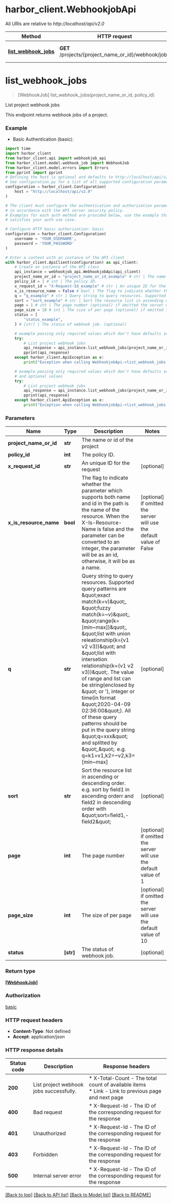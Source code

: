 # harbor_client.WebhookjobApi

All URIs are relative to *http://localhost/api/v2.0*

Method | HTTP request | Description
------------- | ------------- | -------------
[**list_webhook_jobs**](WebhookjobApi.md#list_webhook_jobs) | **GET** /projects/{project_name_or_id}/webhook/jobs | List project webhook jobs


# **list_webhook_jobs**
> [WebhookJob] list_webhook_jobs(project_name_or_id, policy_id)

List project webhook jobs

This endpoint returns webhook jobs of a project. 

### Example

* Basic Authentication (basic):
```python
import time
import harbor_client
from harbor_client.api import webhookjob_api
from harbor_client.model.webhook_job import WebhookJob
from harbor_client.model.errors import Errors
from pprint import pprint
# Defining the host is optional and defaults to http://localhost/api/v2.0
# See configuration.py for a list of all supported configuration parameters.
configuration = harbor_client.Configuration(
    host = "http://localhost/api/v2.0"
)

# The client must configure the authentication and authorization parameters
# in accordance with the API server security policy.
# Examples for each auth method are provided below, use the example that
# satisfies your auth use case.

# Configure HTTP basic authorization: basic
configuration = harbor_client.Configuration(
    username = 'YOUR_USERNAME',
    password = 'YOUR_PASSWORD'
)

# Enter a context with an instance of the API client
with harbor_client.ApiClient(configuration) as api_client:
    # Create an instance of the API class
    api_instance = webhookjob_api.WebhookjobApi(api_client)
    project_name_or_id = "project_name_or_id_example" # str | The name or id of the project
    policy_id = 1 # int | The policy ID.
    x_request_id = "X-Request-Id_example" # str | An unique ID for the request (optional)
    x_is_resource_name = False # bool | The flag to indicate whether the parameter which supports both name and id in the path is the name of the resource. When the X-Is-Resource-Name is false and the parameter can be converted to an integer, the parameter will be as an id, otherwise, it will be as a name. (optional) if omitted the server will use the default value of False
    q = "q_example" # str | Query string to query resources. Supported query patterns are \"exact match(k=v)\", \"fuzzy match(k=~v)\", \"range(k=[min~max])\", \"list with union releationship(k={v1 v2 v3})\" and \"list with intersetion relationship(k=(v1 v2 v3))\". The value of range and list can be string(enclosed by \" or '), integer or time(in format \"2020-04-09 02:36:00\"). All of these query patterns should be put in the query string \"q=xxx\" and splitted by \",\". e.g. q=k1=v1,k2=~v2,k3=[min~max] (optional)
    sort = "sort_example" # str | Sort the resource list in ascending or descending order. e.g. sort by field1 in ascending orderr and field2 in descending order with \"sort=field1,-field2\" (optional)
    page = 1 # int | The page number (optional) if omitted the server will use the default value of 1
    page_size = 10 # int | The size of per page (optional) if omitted the server will use the default value of 10
    status = [
        "status_example",
    ] # [str] | The status of webhook job. (optional)

    # example passing only required values which don't have defaults set
    try:
        # List project webhook jobs
        api_response = api_instance.list_webhook_jobs(project_name_or_id, policy_id)
        pprint(api_response)
    except harbor_client.ApiException as e:
        print("Exception when calling WebhookjobApi->list_webhook_jobs: %s\n" % e)

    # example passing only required values which don't have defaults set
    # and optional values
    try:
        # List project webhook jobs
        api_response = api_instance.list_webhook_jobs(project_name_or_id, policy_id, x_request_id=x_request_id, x_is_resource_name=x_is_resource_name, q=q, sort=sort, page=page, page_size=page_size, status=status)
        pprint(api_response)
    except harbor_client.ApiException as e:
        print("Exception when calling WebhookjobApi->list_webhook_jobs: %s\n" % e)
```


### Parameters

Name | Type | Description  | Notes
------------- | ------------- | ------------- | -------------
 **project_name_or_id** | **str**| The name or id of the project |
 **policy_id** | **int**| The policy ID. |
 **x_request_id** | **str**| An unique ID for the request | [optional]
 **x_is_resource_name** | **bool**| The flag to indicate whether the parameter which supports both name and id in the path is the name of the resource. When the X-Is-Resource-Name is false and the parameter can be converted to an integer, the parameter will be as an id, otherwise, it will be as a name. | [optional] if omitted the server will use the default value of False
 **q** | **str**| Query string to query resources. Supported query patterns are \&quot;exact match(k&#x3D;v)\&quot;, \&quot;fuzzy match(k&#x3D;~v)\&quot;, \&quot;range(k&#x3D;[min~max])\&quot;, \&quot;list with union releationship(k&#x3D;{v1 v2 v3})\&quot; and \&quot;list with intersetion relationship(k&#x3D;(v1 v2 v3))\&quot;. The value of range and list can be string(enclosed by \&quot; or &#39;), integer or time(in format \&quot;2020-04-09 02:36:00\&quot;). All of these query patterns should be put in the query string \&quot;q&#x3D;xxx\&quot; and splitted by \&quot;,\&quot;. e.g. q&#x3D;k1&#x3D;v1,k2&#x3D;~v2,k3&#x3D;[min~max] | [optional]
 **sort** | **str**| Sort the resource list in ascending or descending order. e.g. sort by field1 in ascending orderr and field2 in descending order with \&quot;sort&#x3D;field1,-field2\&quot; | [optional]
 **page** | **int**| The page number | [optional] if omitted the server will use the default value of 1
 **page_size** | **int**| The size of per page | [optional] if omitted the server will use the default value of 10
 **status** | **[str]**| The status of webhook job. | [optional]

### Return type

[**[WebhookJob]**](WebhookJob.md)

### Authorization

[basic](../README.md#basic)

### HTTP request headers

 - **Content-Type**: Not defined
 - **Accept**: application/json


### HTTP response details
| Status code | Description | Response headers |
|-------------|-------------|------------------|
**200** | List project webhook jobs successfully. |  * X-Total-Count - The total count of available items <br>  * Link - Link to previous page and next page <br>  |
**400** | Bad request |  * X-Request-Id - The ID of the corresponding request for the response <br>  |
**401** | Unauthorized |  * X-Request-Id - The ID of the corresponding request for the response <br>  |
**403** | Forbidden |  * X-Request-Id - The ID of the corresponding request for the response <br>  |
**500** | Internal server error |  * X-Request-Id - The ID of the corresponding request for the response <br>  |

[[Back to top]](#) [[Back to API list]](../README.md#documentation-for-api-endpoints) [[Back to Model list]](../README.md#documentation-for-models) [[Back to README]](../README.md)

